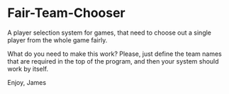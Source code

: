 # Fair-Team-Chooser
A player selection system for games, that need to choose out a single player from the whole game fairly.

What do you need to make this work?
Please, just define the team names that are required in the top of the program, and then your system should work by itself.

Enjoy, James
